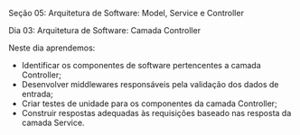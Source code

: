 Seção 05: Arquitetura de Software: Model, Service e Controller

Dia 03: Arquitetura de Software: Camada Controller

Neste dia aprendemos: 
- Identificar os componentes de software pertencentes a camada Controller;
- Desenvolver middlewares responsáveis pela validação dos dados de entrada; 
- Criar testes de unidade para os componentes da camada Controller; 
- Construir respostas adequadas às requisições baseado nas resposta da camada Service.

